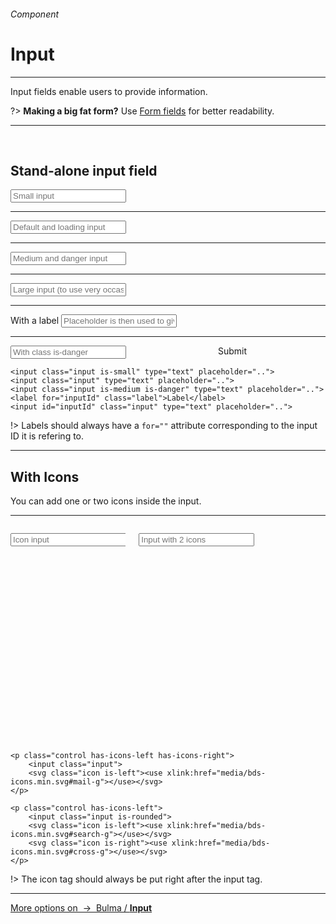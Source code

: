 <h6 class="subtitle is-6 is-uppercase has-text-grey">Component</h6><h1 class="title is-1 is-family-secondary">Input</h1>
<hr class="is-visible is-size-3">
<p class="subtitle is-5 is-family-secondary">
    <span class="has-text-weight-semibold">Input fields</span> enable users to provide information.
</p>

?> **Making a big fat form?** Use <a href="#/form" class="is-underlined">Form fields</a> for better readability.

<hr class="is-visible is-size-3"><br>

<h2 class="title is-3 is-family-sans-serif">Stand-alone input field</h2>

<form class="box is-large is-well is-marginless" spellcheck="false">
    <input class="input is-small" type="tel" placeholder="Small input">
    <hr class="is-size-8">
    <input class="input" type="tel" placeholder="Default and loading input">
    <hr class="is-size-8">
    <input class="input is-medium" type="email" placeholder="Medium and danger input">
    <hr class="is-size-8">
    <input class="input is-large" type="email" placeholder="Large input (to use very occasionally)">
    <hr class="is-size-8">
    <label for="defaultfield" class="label">With a label</label>
    <input id="defaultfield" class="input" type="email" placeholder="Placeholder is then used to give examples">
    <hr class="is-size-8">
    <div class="columns is-variable is-2">
        <div class="column is-10"><input class="input is-danger" placeholder="With class is-danger"></div>
        <div class="column is-2"><div class="button is-danger is-beefy is-fullwidth">Submit</div></div>
    </div>
</form>

    <input class="input is-small" type="text" placeholder="..">
    <input class="input" type="text" placeholder="..">
    <input class="input is-medium is-danger" type="text" placeholder="..">
    <label for="inputId" class="label">Label</label>
    <input id="inputId" class="input" type="text" placeholder="..">
!> Labels should always have a `for=""` attribute corresponding to the input ID it is refering to.

<hr class="is-visible is-size-1">

<h2 class="title is-3 is-family-sans-serif">With Icons</h2>

You can add one or two icons inside the input.

<hr>

<div class="box is-well is-large is-marginless">
    <div class="columns is-variable is-5">
        <div class="column is-6">
            <p class="control has-icons-left">
                <input class="input"placeholder="Icon input">
                <svg class="icon is-left"><use xlink:href="media/bds-icons.min.svg#mail-g"></use></svg>
            </p>
        </div>
        <div class="column is-6">
            <p class="control has-icons-left has-icons-right">
                <input class="input is-rounded" type="tel" placeholder="Input with 2 icons">
                <svg class="icon is-left"><use xlink:href="media/bds-icons.min.svg#search-g"></use></svg>
                <svg class="icon is-right has-fill-grey-light"><use xlink:href="media/bds-icons.min.svg#cross-g"></use></svg>
            </p>
        </div>
    </div>
</div>

    <p class="control has-icons-left has-icons-right">
        <input class="input">
        <svg class="icon is-left"><use xlink:href="media/bds-icons.min.svg#mail-g"></use></svg>
    </p>

    <p class="control has-icons-left">
        <input class="input is-rounded">
        <svg class="icon is-left"><use xlink:href="media/bds-icons.min.svg#search-g"></use></svg>
        <svg class="icon is-right"><use xlink:href="media/bds-icons.min.svg#cross-g"></use></svg>
    </p>
!> The icon tag should always be put right after the input tag.
<hr>

<a class="box is-bordered" href="https://bulma.io/documentation/form/input/" target="blank">
    More options on &nbsp;→&nbsp; Bulma / <strong class="has-text-primary">Input</strong>
</a>